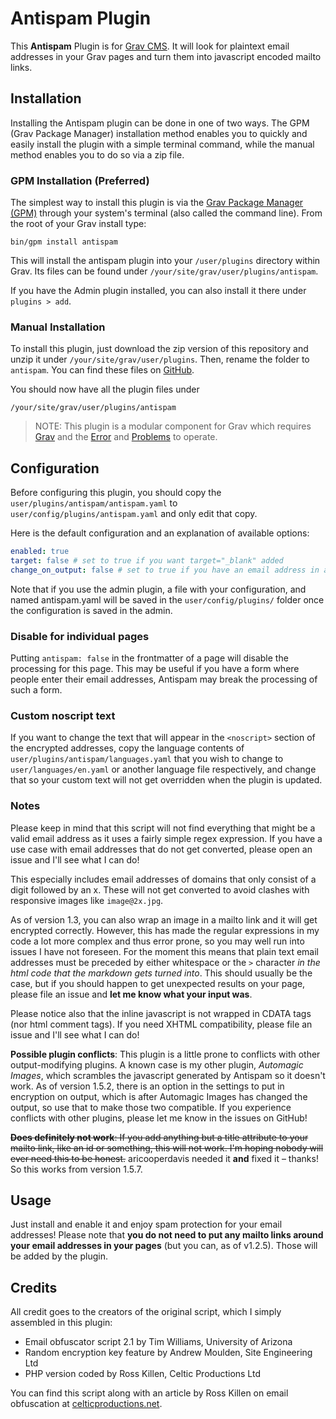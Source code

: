 # Antispam Plugin

This **Antispam** Plugin is for [Grav CMS](http://github.com/getgrav/grav). It will look for plaintext email addresses in your Grav pages and turn them into javascript encoded mailto links.

## Installation

Installing the Antispam plugin can be done in one of two ways. The GPM (Grav Package Manager) installation method enables you to quickly and easily install the plugin with a simple terminal command, while the manual method enables you to do so via a zip file.

### GPM Installation (Preferred)

The simplest way to install this plugin is via the [Grav Package Manager (GPM)](http://learn.getgrav.org/advanced/grav-gpm) through your system's terminal (also called the command line). From the root of your Grav install type:

    bin/gpm install antispam

This will install the antispam plugin into your `/user/plugins` directory within Grav. Its files can be found under `/your/site/grav/user/plugins/antispam`.

If you have the Admin plugin installed, you can also install it there under `plugins > add`.

### Manual Installation

To install this plugin, just download the zip version of this repository and unzip it under `/your/site/grav/user/plugins`. Then, rename the folder to `antispam`. You can find these files on [GitHub](https://github.com/skinofthesoul/antispam).

You should now have all the plugin files under

    /your/site/grav/user/plugins/antispam

> NOTE: This plugin is a modular component for Grav which requires [Grav](http://github.com/getgrav/grav) and the [Error](https://github.com/getgrav/grav-plugin-error) and [Problems](https://github.com/getgrav/grav-plugin-problems) to operate.

## Configuration

Before configuring this plugin, you should copy the `user/plugins/antispam/antispam.yaml` to `user/config/plugins/antispam.yaml` and only edit that copy.

Here is the default configuration and an explanation of available options:

```yaml
enabled: true
target: false # set to true if you want target="_blank" added
change_on_output: false # set to true if you have an email address in a twig template, or if there are plugin conflicts
```

Note that if you use the admin plugin, a file with your configuration, and named antispam.yaml will be saved in the `user/config/plugins/` folder once the configuration is saved in the admin.

### Disable for individual pages

Putting `antispam: false` in the frontmatter of a page will disable the processing for this page. This may be useful if you have a form where people enter their email addresses, Antispam may break the processing of such a form.

### Custom noscript text
If you want to change the text that will appear in the `<noscript>` section of the encrypted addresses, copy the language contents of `user/plugins/antispam/languages.yaml` that you wish to change to `user/languages/en.yaml` or another language file respectively, and change that so your custom text will not get overridden when the plugin is updated.

### Notes

Please keep in mind that this script will not find everything that might be a valid email address as it uses a fairly simple regex expression. If you have a use case with email addresses that do not get converted, please open an issue and I'll see what I can do!

This especially includes email addresses of domains that only consist of a digit followed by an x. These will not get converted to avoid clashes with responsive images like `image@2x.jpg`.

As of version 1.3, you can also wrap an image in a mailto link and it will get encrypted correctly. However, this has made the regular expressions in my code a lot more complex and thus error prone, so you may well run into issues I have not foreseen. For the moment this means that plain text email addresses must be preceded by either whitespace or the `>` character *in the html code that the markdown gets turned into*. This should usually be the case, but if you should happen to get unexpected results on your page, please file an issue and **let me know what your input was**.

Please notice also that the inline javascript is not wrapped in CDATA tags (nor html comment tags). If you need XHTML compatibility, please file an issue and I'll see what I can do!

**Possible plugin conflicts**: This plugin is a little prone to conflicts with other output-modifying plugins. A known case is my other plugin, *Automagic Images*, which scrambles the javascript generated by Antispam so it doesn't work. As of version 1.5.2, there is an option in the settings to put in encryption on output, which is after Automagic Images has changed the output, so use that to make those two compatible. If you experience conflicts with other plugins, please let me know in the issues on GitHub!

~~**Does definitely not work**: If you add anything but a title attribute to your mailto link, like an id or something, this will not work. I'm hoping nobody will ever need this to be honest.~~ aricooperdavis needed it **and** fixed it – thanks! So this works from version 1.5.7.

## Usage

Just install and enable it and enjoy spam protection for your email addresses! Please note that **you do not need to put any mailto links around your email addresses in your pages** (but you can, as of v1.2.5). Those will be added by the plugin.

## Credits

All credit goes to the creators of the original script, which I simply assembled in this plugin:

* Email obfuscator script 2.1 by Tim Williams, University of Arizona
* Random encryption key feature by Andrew Moulden, Site Engineering Ltd
* PHP version coded by Ross Killen, Celtic Productions Ltd

You can find this script along with an article by Ross Killen on email obfuscation at [celticproductions.net](http://www.celticproductions.net/articles/10/email/php-email-obfuscator.html).

